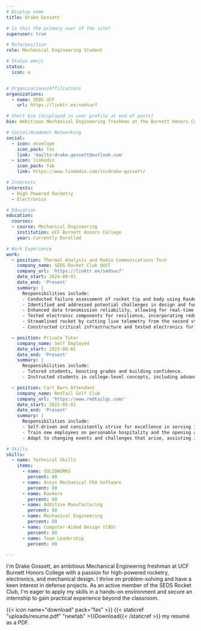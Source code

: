 ```yaml
---
# Display name
title: Drake Gossett

# Is this the primary user of the site?
superuser: true

# Role/position
role: Mechanical Engineering Student

# Status emoji
status:
  icon: ⚙


# Organizations/Affiliations
organizations:
  - name: SEDS UCF
    url: https://linktr.ee/sedsucf

# Short bio (displayed in user profile at end of posts)
bio: Ambitious Mechanical Engineering freshman at the Burnett Honors College at UCF with a passion for problem-solving and a keen interest in defense projects. Eager to secure an internship to gain practical experience beyond the classroom.

# Social/Academic Networking
social:
  - icon: envelope
    icon_pack: fas
    link: 'mailto:drake.gossett@outlook.com'
  - icon: linkedin
    icon_pack: fab
    link: https://www.linkedin.com/in/drake-gossett/

# Interests
interests:
  - High Powered Rocketry
  - Electronics

# Education
education:
  courses:
  - course: Mechanical Engineering
    institution: UCF Burnett Honors College
    year: Currently Enrolled

# Work Experience
work:
  - position: Thermal Analysis and Radio Communications Tech
    company_name: SEDS Rocket Club @UCF
    company_url: 'https://linktr.ee/sedsucf'
    date_start: 2024-09-01
    date_end: 'Present'
    summary: |
      Responsibilities include:
      - Conducted failure assessment of rocket tip and body using RasAero, SolidWorks, and Ansys.
      - Identified and addressed potential challenges in design and functionality through a FMEA chart.
      - Enhanced data transmission reliability, allowing for real-time tracking during launches.
      - Tested electronic components for resilience, incorporating redundancy measures to enhance system reliability.
      - Streamlined rocket by cutting live telemetry from the second stage, saving weight and increasing altitude.
      - Constructed critical infrastructure and tested electronics for the final design during build sessions.

  - position: Private Tutor
    company_name: Self Employed
    date_start: 2023-08-01
    date_end: 'Present'
    summary: |
      Responsibilities include:
      - Tutored students, boosting grades and building confidence.
      - Instructed students in college-level concepts, including advanced Mathematics, Physics, and English Composition.

  - position: Cart Barn Attendant
    company_name: RedTail Golf Club
    company_url: 'https://www.redtailgc.com/'
    date_start: 2022-05-01
    date_end: 'Present'
    summary: |
      Responsibilities include:
      - Self-driven and consistently strive for excellence in serving 100+ members and guests.
      - Train new employees on personable hospitality and the opening and closing procedures.
      - Adapt to changing events and challenges that arise, assisting in tournaments to provide a seamless experience.

# Skills
skills:
  - name: Technical Skills
    items:
      - name: SOLIDWORKS
        percent: 80
      - name: Ansys Mechanical FEA Software
        percent: 80
      - name: RasAero
        percent: 80
      - name: Additive Manufacturing
        percent: 80
      - name: Mechanical Engineering
        percent: 80
      - name: Computer-Aided Design (CAD)
        percent: 80
      - name: Team Leadership
        percent: 80

---
```


I'm Drake Gossett, an ambitious Mechanical Engineering freshman at UCF Burnett Honors College with a passion for high-powered rocketry, electronics, and mechanical design. I thrive on problem-solving and have a keen interest in defense projects. As an active member of the SEDS Rocket Club, I'm eager to apply my skills in a hands-on environment and secure an internship to gain practical experience beyond the classroom.

{{< icon name="download" pack="fas" >}} {{< staticref "uploads/resume.pdf" "newtab" >}}Download{{< /staticref >}} my resumé as a PDF.
